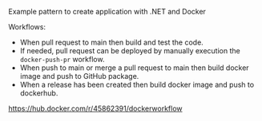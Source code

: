 Example pattern to create application with .NET and Docker

Workflows:

- When pull request to main then build and test the code.
- If needed, pull request can be deployed by manually execution the `docker-push-pr` workflow.
- When push to main or merge a pull request to main then build docker image and push to GitHub package.
- When a release has been created then build docker image and push to dockerhub.

https://hub.docker.com/r/45862391/dockerworkflow
